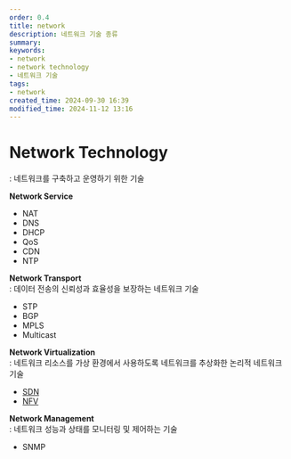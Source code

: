 ```yaml
---
order: 0.4
title: network
description: 네트워크 기술 종류
summary:
keywords:
- network
- network technology
- 네트워크 기술
tags:
- network
created_time: 2024-09-30 16:39
modified_time: 2024-11-12 13:16
---
```


# Network Technology
: 네트워크를 구축하고 운영하기 위한 기술  


**Network Service**
- NAT
- DNS 
- DHCP
- QoS
- CDN 
- NTP 


**Network Transport**  
: 데이터 전송의 신뢰성과 효율성을 보장하는 네트워크 기술  

- STP
- BGP
- MPLS
- Multicast


**Network Virtualization**  
: 네트워크 리소스를 가상 환경에서 사용하도록 네트워크를 추상화한 논리적 네트워크 기술  

- [SDN](./sdn.md)
- [NFV](./nfv.md)


**Network Management**  
: 네트워크 성능과 상태를 모니터링 및 제어하는 기술  

- SNMP